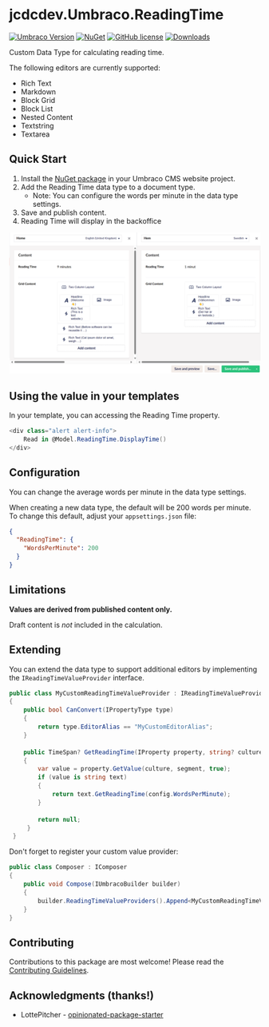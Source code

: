 # jcdcdev.Umbraco.ReadingTime

[![Umbraco Version](https://img.shields.io/badge/Umbraco-10.4+-%233544B1?style=flat&logo=umbraco)](https://umbraco.com/products/umbraco-cms/)
[![NuGet](https://img.shields.io/nuget/vpre/jcdcdev.Umbraco.ReadingTime?color=0273B3)](https://www.nuget.org/packages/jcdcdev.Umbraco.ReadingTime)
[![GitHub license](https://img.shields.io/github/license/jcdcdev/jcdcdev.Umbraco.ReadingTime?color=8AB803)](../LICENSE)
[![Downloads](https://img.shields.io/nuget/dt/jcdcdev.Umbraco.ReadingTime?color=cc9900)](https://www.nuget.org/packages/jcdcdev.Umbraco.ReadingTime/)

Custom Data Type for calculating reading time.

The following editors are currently supported:

- Rich Text
- Markdown
- Block Grid
- Block List
- Nested Content
- Textstring
- Textarea

## Quick Start

1. Install the [NuGet package](https://www.nuget.org/packages/jcdcdev.Umbraco.ReadingTime) in your Umbraco CMS website project.
2. Add the Reading Time data type to a document type.
   - Note: You can configure the words per minute in the data type settings.
3. Save and publish content.
4. Reading Time will display in the backoffice

![A screenshot of the BackOffice showing Reading Time](https://raw.githubusercontent.com/jcdcdev/jcdcdev.Umbraco.ReadingTime/main/docs/screenshots/backoffice.png)

## Using the value in your templates

In your template, you can accessing the Reading Time property.

```csharp
<div class="alert alert-info">
    Read in @Model.ReadingTime.DisplayTime()
</div>
```

## Configuration

You can change the average words per minute in the data type settings.

When creating a new data type, the default will be 200 words per minute. To change this default, adjust your `appsettings.json` file:

```json
{
  "ReadingTime": {
    "WordsPerMinute": 200
  }
}
```

## Limitations

**Values are derived from published content only.** 

Draft content is _not_ included in the calculation.

## Extending

You can extend the data type to support additional editors by implementing the `IReadingTimeValueProvider` interface.

```csharp
public class MyCustomReadingTimeValueProvider : IReadingTimeValueProvider
{
    public bool CanConvert(IPropertyType type)
    {
        return type.EditorAlias == "MyCustomEditorAlias";
    }

    public TimeSpan? GetReadingTime(IProperty property, string? culture, string? segment, IEnumerable<string> availableCultures, ReadingTimeConfiguration config)
    {
        var value = property.GetValue(culture, segment, true);
        if (value is string text)
        {
            return text.GetReadingTime(config.WordsPerMinute);
        }

        return null;
     }
 }
```

Don't forget to register your custom value provider:

```csharp
public class Composer : IComposer
{
    public void Compose(IUmbracoBuilder builder)
    {
        builder.ReadingTimeValueProviders().Append<MyCustomReadingTimeValueProvider>();
    }
}
```
## Contributing

Contributions to this package are most welcome! Please read the [Contributing Guidelines](CONTRIBUTING.md).

## Acknowledgments (thanks!)

- LottePitcher - [opinionated-package-starter](https://github.com/LottePitcher/opinionated-package-starter)